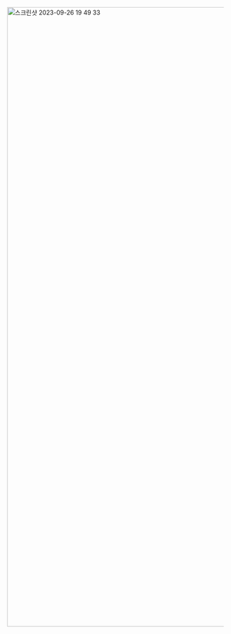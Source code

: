 <img width="1440" alt="스크린샷 2023-09-26 19 49 33" src="https://github.com/Coding-Test-Online/leet-code/assets/96862049/c8a4ab69-eea3-4014-8f84-2f9131c82ad9">
